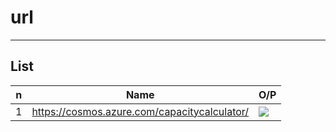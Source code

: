 # url

---

## List
|n|Name|O/P|
|-|----|---|
|1|https://cosmos.azure.com/capacitycalculator/|<img src="https://i.imgur.com/UlO7aUL.png">|
